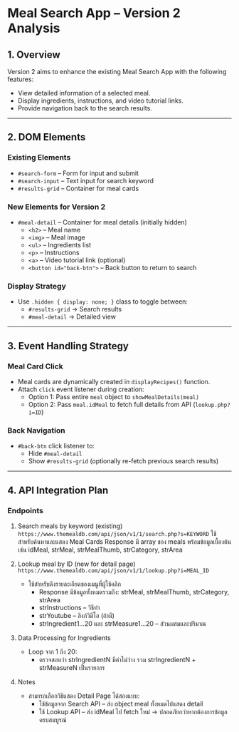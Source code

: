 # Meal Search App – Version 2 Analysis

## 1. Overview
Version 2 aims to enhance the existing Meal Search App with the following features:
- View detailed information of a selected meal.
- Display ingredients, instructions, and video tutorial links.
- Provide navigation back to the search results.

---

## 2. DOM Elements

### Existing Elements
- `#search-form` – Form for input and submit
- `#search-input` – Text input for search keyword
- `#results-grid` – Container for meal cards

### New Elements for Version 2
- `#meal-detail` – Container for meal details (initially hidden)
  - `<h2>` – Meal name
  - `<img>` – Meal image
  - `<ul>` – Ingredients list
  - `<p>` – Instructions
  - `<a>` – Video tutorial link (optional)
  - `<button id="back-btn">` – Back button to return to search

### Display Strategy
- Use `.hidden { display: none; }` class to toggle between:
  - `#results-grid` → Search results
  - `#meal-detail` → Detailed view

---

## 3. Event Handling Strategy

### Meal Card Click
- Meal cards are dynamically created in `displayRecipes()` function.
- Attach `click` event listener during creation:
  - Option 1: Pass entire `meal` object to `showMealDetails(meal)`
  - Option 2: Pass `meal.idMeal` to fetch full details from API (`lookup.php?i=ID`)

### Back Navigation
- `#back-btn` click listener to:
  - Hide `#meal-detail`
  - Show `#results-grid` (optionally re-fetch previous search results)

---

## 4. API Integration Plan

### Endpoints
1. Search meals by keyword (existing)
    `https://www.themealdb.com/api/json/v1/1/search.php?s=KEYWORD`
    ใช้สำหรับค้นหาและแสดง Meal Cards Response มี array ของ meals พร้อมข้อมูลเบื้องต้น เช่น idMeal, strMeal, strMealThumb, strCategory, strArea
2. Lookup meal by ID (new for detail page)
    `https://www.themealdb.com/api/json/v1/1/lookup.php?i=MEAL_ID`
    - ใช้สำหรับดึงรายละเอียดของเมนูที่ผู้ใช้คลิก
        - Response มีข้อมูลทั้งหมดรวมถึง: strMeal, strMealThumb, strCategory, strArea
        - strInstructions – วิธีทำ
        - strYoutube – ลิงก์วิดีโอ (ถ้ามี)
        - strIngredient1…20 และ strMeasure1…20 – ส่วนผสมและปริมาณ
3. Data Processing for Ingredients
    - Loop จาก 1 ถึง 20:
        - ตรวจสอบว่า strIngredientN มีค่าไม่ว่าง รวม strIngredientN + strMeasureN เป็นรายการ

4. Notes
    - สามารถเลือกวิธีแสดง Detail Page ได้สองแบบ:
        - ใช้ข้อมูลจาก Search API – ส่ง object meal ทั้งหมดไปแสดง detail
        - ใช้ Lookup API – ส่ง idMeal ไป fetch ใหม่ → ปลอดภัยกว่าหากต้องการข้อมูลครบสมบูรณ์


